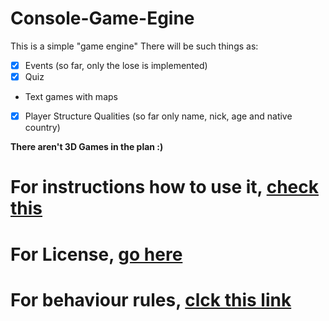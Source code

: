# Console-Game-Egine
This is a simple "game engine"
There will be such things as:
- [x] Events (so far, only the lose is implemented)
- [x] Quiz
- Text games with maps
- [x] Player Structure Qualities (so far only name, nick, age and native country)

**There aren't 3D Games in the plan :)**

# For instructions how to use it, [check this](https://github.com/ankiedos/Console-Game-Engine/blob/main/GAME_ENGINE_DOC.md)
# For License, [go here](https://github.com/ankiedos/Console-Game-Engine/blob/main/.github/LICENSE)
# For behaviour rules, [clck this link](http://github.com/ankiedos/Console-Game-Engine/blob/main/.github/CODE_OF_CONDUCT.md)
